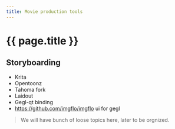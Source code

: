 ```yaml
---
title: Movie production tools
---
```


# {{ page.title }}
## Storyboarding

* Krita
* Opentoonz
* Tahoma fork
* Laidout
* Gegl-qt binding
* <https://github.com/imgflo/imgflo> ui for gegl

> We will have bunch of loose topics here, later to be orgnized.

